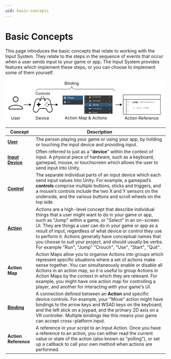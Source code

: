 ```yaml
---
uid: basic-concepts
---
```

# Basic Concepts

This page introduces the basic concepts that relate to working with the Input System. They relate to the steps in the sequence of events that occur when a user sends input to your game or app. The Input System provides features which implement these steps, or you can choose to implement some of them yourself.

![](Images/ConceptsOverview.png)

|Concept|Description|
|-------|-----------|
|[**User**](UserManagement.html)| The person playing your game or using your app, by holding or touching the input device and providing input.|
|[**Input Device**](SupportedDevices.html)| Often referred to just as a "**device**" within the context of input. A physical piece of hardware, such as a keyboard, gamepad, mouse, or touchscreen which allows the user to send input into Unity.|
|[**Control**](Controls.html)|The separate individual parts of an input device which each send input values into Unity. For example, a gamepad’s **controls** comprise multiple buttons, sticks and triggers, and a mouse’s controls include the two X and Y sensors on the underside, and the various buttons and scroll wheels on the top side.|
|[**Action**](Actions.html)| Actions are a high-level concept that describe individual things that a user might want to do in your game or app, such as "Jump" within a game, or "Select" in an on-screen UI. They are things a user can do in your game or app as a result of input, regardless of what device or control they use to perform it. Actions generally have conceptual names that you choose to suit your project, and should usually be verbs. For example "Run", "Jump" "Crouch", "Use", "Start", "Quit".|
|**Action Map**| Action Maps allow you to organise Actions into groups which represent specific situations where a set of actions make sense together. You can simultaneously enable or disable all Actions in an action map, so it is useful to group Actions in Action Maps by the context in which they are relevant. For example, you might have one action map for controlling a player, and another for interacting with your game's UI.|
|[**Binding**](ActionBindings.html)| A connection defined between an **Action** and specific device controls. For example, your "Move" action might have bindings to the arrow keys and WSAD keys on the keyboard, and the left stick on a joypad, and the primary 2D axis on a VR controller. Multiple bindings like this means your game can accept cross-platform input. |
|**Action Reference**| A reference in your script to an Input Action. Once you have a reference to an action, you can either read the current value or state of the action (also known as "polling"), or set up a callback to call your own method when actions are performed.|
